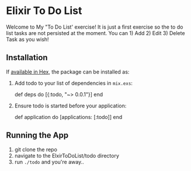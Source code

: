# Elixir To Do List

Welcome to My "To Do List' exercise!
It is just a first exercise so the to do list tasks are not persisted at the moment.
You can 1) Add 2) Edit 3) Delete Task as you wish!

## Installation

If [available in Hex](https://hex.pm/docs/publish), the package can be installed as:

  1. Add todo to your list of dependencies in `mix.exs`:

        def deps do
          [{:todo, "~> 0.0.1"}]
        end

  2. Ensure todo is started before your application:

        def application do
          [applications: [:todo]]
        end


## Running the App
  1. git clone the repo
  2. navigate to the ElxirToDoList/todo directory
  3. run ```./todo``` and you're away..

